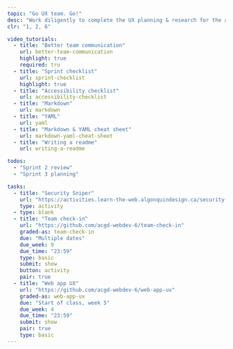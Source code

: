 ```yaml
---
topic: "Go UX team. Go!"
desc: "Work diligently to complete the UX planning & research for the app to ready it for testing."
clr: "1, 2, 6"

video_tutorials:
  - title: "Better team communication"
    url: better-team-communication
    highlight: true
    required: tru
  - title: "Sprint checklist"
    url: sprint-checklist
    highlight: true
  - title: "Accessibility checklist"
    url: accessibility-checklist
  - title: "Markdown"
    url: markdown
  - title: "YAML"
    url: yaml
  - title: "Markdown & YAML cheat sheet"
    url: markdown-yaml-cheat-sheet
  - title: "Writing a readme"
    url: writing-a-readme

todos:
  - "Sprint 2 review"
  - "Sprint 3 planning"

tasks:
  - title: "Security Sniper"
    url: "https://activities.learn-the-web.algonquindesign.ca/security-sniper/"
    type: activity
  - type: blank
  - title: "Team check-in"
    url: "https://github.com/acgd-webdev-6/team-check-in"
    graded-as: team-check-in
    due: "Multiple dates"
    due_week: 9
    due_time: "23:59"
    type: basic
    submit: show
    button: activity
    pair: true
  - title: "Web app UX"
    url: "https://github.com/acgd-webdev-6/web-app-ux"
    graded-as: web-app-ux
    due: "Start of class, week 5"
    due_week: 4
    due_time: "23:59"
    submit: show
    pair: true
    type: basic
---
```

